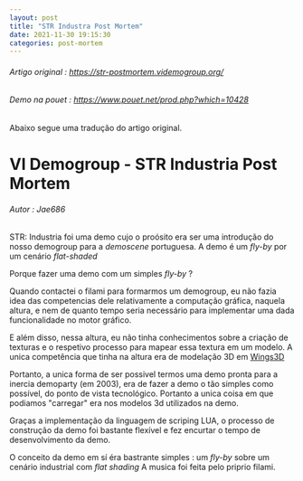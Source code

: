 ```yaml
---
layout: post
title: "STR Industra Post Mortem"
date: 2021-11-30 19:15:30
categories: post-mortem
---
```


###### Artigo original : https://str-postmortem.videmogroup.org/
###### Demo na pouet : https://www.pouet.net/prod.php?which=10428

Abaixo segue uma tradução do artigo original. 

# VI Demogroup - STR Industria Post Mortem
###### Autor : Jae686

STR: Industria foi uma demo cujo o proósito era ser uma introdução do nosso demogroup para a *demoscene* portuguesa.
A demo é um *fly-by* por um cenário *flat-shaded*

Porque fazer uma demo com um simples *fly-by* ?

Quando contactei o filami para formarmos um demogroup, eu não fazia idea das competencias dele relativamente a computação gráfica, naquela altura, e nem de quanto tempo seria necessário para implementar uma dada funcionalidade no motor gráfico.

E além disso, nessa altura, eu não tinha conhecimentos sobre a criação de texturas e o respetivo processo para mapear essa textura em um modelo.
A unica competência que tinha na altura era de modelação 3D em [Wings3D](http://http://www.wings3d.com/) 


Portanto, a unica forma de ser possivel termos uma demo pronta para a inercia demoparty (em 2003), era de fazer a demo o tão simples como possível, do ponto de vista tecnológico. Portanto a unica coisa em que podiamos "carregar" era nos modelos 3d utilizados na demo.

Graças a implementação da linguagem de scriping LUA, o processo de construção da demo foi bastante flexível e fez encurtar o tempo de desenvolvimento da demo.

O conceito da demo em sí éra bastrante simples : um *fly-by* sobre um cenário industrial com *flat shading*
A musica foi feita pelo priprio filami.

